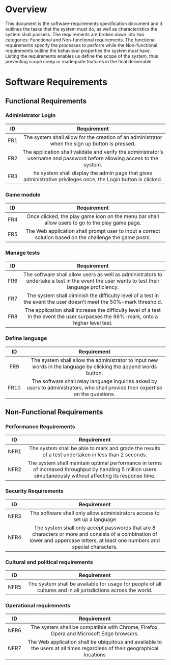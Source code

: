    # Overview

This document is the software-requirements specification document and it outlines the tasks that the system must do, as well as characteristics the system shall possess. The requirements are broken down into two categories: Functional and Non-functional requirements. The functional requirements specify the processes to perform while the Non-functional requirements outline the behavioral properties the system must have. Listing the requirements enables us define the scope of the system, thus preventing scope creep or inadequate features in the final deliverable

# Software Requirements

<Describe the structure of this section>

## Functional Requirements

### Administrator Login 

| ID  | Requirement |
| :-------------: | :----------: |
| FR1 | The system shall allow for the creation of an administrator when the sign up button is pressed. |
| FR2 | The application shall validate and verify the administrator’s username and password before allowing access to the system. |
| FR3 | he system shall display the admin page that gives administrative privileges once, the Login button is clicked. |

### Game module 

| ID  | Requirement |
| :-------------: | :----------: |
| FR4 | Once clicked, the play game icon on the menu bar shall allow users to go to the play game page. |
| FR5 | The Web application shall prompt user to input a correct solution based on the challenge the game posts. |
  
### Manage tests 

| ID  | Requirement |
| :-------------: | :----------: |
| FR6 | The software shall allow users as well as administrators to undertake a test in the event the user wants to test their language proficiency. |
| FR7 | The system shall diminish the difficulty level of a test in the event the user doesn’t meet the 50%-mark threshold. |
| FR8 | The application shall increase the difficulty level of a test in the event the user surpasses the 96%-mark, onto a higher level test. |
  
### Define language 

| ID  | Requirement |
| :-------------: | :----------: |
| FR9 | The system shall allow the administrator to input new words in the language by clicking the append words button. |
| FR10 | The software shall relay language inquiries asked by users to administrators, who shall provide their expertise on the questions. |

## Non-Functional Requirements

### Performance Requirements 

| ID  | Requirement |
| :-------------: | :----------: |
| NFR1 | The system shall be able to mark and grade the results of a test undertaken in less than 2 seconds. |
| NFR2 | The system shall maintain optimal performance in terms of increased throughput by handling 5 million users simultaneously without affecting its response time.  |
  
### Security Requirements

| ID  | Requirement |
| :-------------: | :----------: |
| NFR3 | The software shall only allow administrators access to set up a language |
| NFR4 | The system shall only accept passwords that are 8 characters or more and consists of a combination of lower and uppercase letters, at least one numbers and special characters.  |
  
### Cultural and political requirements 

| ID  | Requirement |
| :-------------: | :----------: |
| NFR5 | The system shall be available for usage for people of all cultures and in all jurisdictions across the world. |

  
### Operational requirements 

| ID  | Requirement |
| :-------------: | :----------: |
| NFR6 | The system shall be compatible with Chrome, Firefox, Opera and Microsoft Edge browsers. |
| NFR7 | The Web application shall be ubiquitous and available to the users at all times regardless of their geographical locations |
